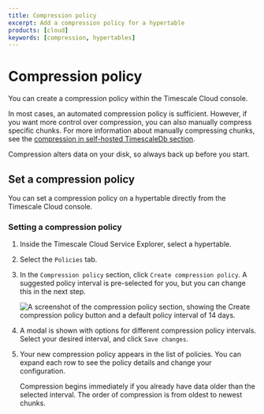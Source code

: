 ```yaml
---
title: Compression policy
excerpt: Add a compression policy for a hypertable
products: [cloud]
keywords: [compression, hypertables]
---
```


# Compression policy

You can create a compression policy within the Timescale Cloud console.

In most cases, an automated compression policy is sufficient. However, if you
want more control over compression, you can also manually compress specific
chunks. For more information about manually compressing chunks, see the
[compression in self-hosted TimescaleDb section][self-hosted-compression].

<Highlight type="warning">
Compression alters data on your disk, so always back up before you start.
</Highlight>

## Set a compression policy

You can set a compression policy on a hypertable directly from the Timescale
Cloud console.

<Procedure>

### Setting a compression policy

1.  Inside the Timescale Cloud Service Explorer, select a hypertable.
1.  Select the `Policies` tab.
1.  In the `Compression policy` section, click `Create compression policy`. A
    suggested policy interval is pre-selected for you, but you can change this
    in the next step.

    <img
    class="main-content__illustration"
    src="https://s3.amazonaws.com/assets.timescale.com/docs/images/tsc-explorer-compression-policy.png"
    alt="A screenshot of the compression policy section, showing the Create compression policy button and a default policy interval of 14 days."
    />

1.  A modal is shown with options for different compression policy intervals.
    Select your desired interval, and click `Save changes`.
1.  Your new compression policy appears in the list of policies. You can expand
    each row to see the policy details and change your configuration.

    <Highlight type="note">
    Compression begins immediately if you already have data older than the
    selected interval. The order of compression is from oldest to newest chunks.
    </Highlight>

</Procedure>

[self-hosted-compression]: /self-hosted/:currentVersion:/compression/manual-compression/
